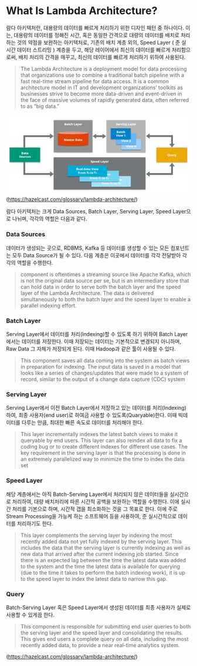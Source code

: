 
# What Is Lambda Architecture?

  람다 아키텍처란, 대용량의 데이터를 빠르게 처리하기 위한 디자인 패턴 중 하나이다. 이는, 대용량의 데이터를 정해진 시간, 혹은 동일한 간격으로 대량의 데이터를 배치로 처리하는 것의 약점을 보완하는 아키텍처로,
기존의 배치 계층 외의, Speed Layer ( 준 실시간 데이터 스트리밍 ) 계층을 두고, 해당 레이어에서 최신의 데이터를 빠르게 처리함으로써, 배치 처리의 간격을 매꾸고, 최신의 데이터를 빠르게 처리하기 위하여 사용된다.

> The Lambda Architecture is a deployment model for data processing that organizations use to combine a traditional batch pipeline with a fast real-time stream pipeline for data access. It is a common architecture model in IT and development organizations’ toolkits as businesses strive to become more data-driven and event-driven in the face of massive volumes of rapidly generated data, often referred to as “big data.”

![Alt text](https://github.com/lookhkh/TIL/blob/main/data/architecture/19_Lambda-1.png)
(https://hazelcast.com/glossary/lambda-architecture/)

 람다 아키텍처는 크게 Data Sources, Batch Layer, Serving Layer, Speed Layer으로 나뉘며, 각각의 역할은 다음과 같다.

 ### Data Sources

 데이터가 생성되는 곳으로, RDBMS, Kafka 등 데이터를 생성할 수 있는 모든 컴포넌트는 모두 Data Source가 될 수 있다. 다음 계층은 이곳에서 데이터를 각각 전달받아 각각의 역할을 수행한다.

>  component is oftentimes a streaming source like Apache Kafka, which is not the original data source per se, but is an intermediary store that can hold data in order to serve both the batch layer and the speed layer of the Lambda Architecture. The data is delivered simultaneously to both the batch layer and the speed layer to enable a parallel indexing effort.

 ### Batch Layer

  Serving Layer에서 데이터를 처리(Indexing)할 수 있도록 하기 위하여 Batch Layer에서는 데이터를 저장한다. 이때 저장되는 데이터는 기본적으로 변경되지 아니하며, Raw Data 그 자체가 저장되게 된다. 이때 Hadoop과 같은 툴이 사용될 수 있다.

>  This component saves all data coming into the system as batch views in preparation for indexing. The input data is saved in a model that looks like a series of changes/updates that were made to a system of record, similar to the output of a change data capture (CDC) system

### Serving Layer

 Serving Layer에서 이전 Batch Layer에서 저장하고 있는 데이터를 처리(Indexing)하여, 최종 사용자(end user)로 하여금 사용할 수 있도록(Quaryable)한다. 이때 빅데이터를 다루는 만큼, 최대한 빠른 속도로 데이터를 처리해야 한다. 
 > This layer incrementally indexes the latest batch views to make it queryable by end users. This layer can also reindex all data to fix a coding bug or to create different indexes for different use cases. The key requirement in the serving layer is that the processing is done in an extremely parallelized way to minimize the time to index the data set

### Speed Layer

 해당 계층에서는 아직 Batch-Serving Layer에서 처리되지 않은 데이터들을 실시간으로 처리하여, 대량 배치처리에 따른 시간적 공백을 보완하는 역할을 수행한다. 이에 실시간 처리를 기본으로 하며, 시간적 갭을 최소화하는 것을 그 목표로 한다. 이에 주로 Stream Processing을 가능케 하는 소프트웨어 등을 사용하여, 준 실시간적으로 데이터를 처리하기도 한다.

 > This layer complements the serving layer by indexing the most recently added data not yet fully indexed by the serving layer. This includes the data that the serving layer is currently indexing as well as new data that arrived after the current indexing job started. Since there is an expected lag between the time the latest data was added to the system and the time the latest data is available for querying (due to the time it takes to perform the batch indexing work), it is up to the speed layer to index the latest data to narrow this gap.


### Query

 Batch-Serving Layer 혹은 Speed Layer에서 생성된 데이터를 최종 사용자가 실제로 사용할 수 있게끔 한다.

 > This component is responsible for submitting end user queries to both the serving layer and the speed layer and consolidating the results. This gives end users a complete query on all data, including the most recently added data, to provide a near real-time analytics system.


(https://hazelcast.com/glossary/lambda-architecture/)
